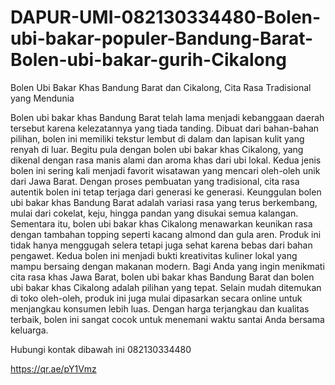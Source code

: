# DAPUR-UMI-082130334480-Bolen-ubi-bakar-populer-Bandung-Barat-Bolen-ubi-bakar-gurih-Cikalong

Bolen Ubi Bakar Khas Bandung Barat dan Cikalong, Cita Rasa Tradisional yang Mendunia

Bolen ubi bakar khas Bandung Barat telah lama menjadi kebanggaan daerah tersebut karena kelezatannya yang tiada tanding. Dibuat dari bahan-bahan pilihan, bolen ini memiliki tekstur lembut di dalam dan lapisan kulit yang renyah di luar. Begitu pula dengan bolen ubi bakar khas Cikalong, yang dikenal dengan rasa manis alami dan aroma khas dari ubi lokal. Kedua jenis bolen ini sering kali menjadi favorit wisatawan yang mencari oleh-oleh unik dari Jawa Barat. Dengan proses pembuatan yang tradisional, cita rasa autentik bolen ini tetap terjaga dari generasi ke generasi.
Keunggulan bolen ubi bakar khas Bandung Barat adalah variasi rasa yang terus berkembang, mulai dari cokelat, keju, hingga pandan yang disukai semua kalangan. Sementara itu, bolen ubi bakar khas Cikalong menawarkan keunikan rasa dengan tambahan topping seperti kacang almond dan gula aren. Produk ini tidak hanya menggugah selera tetapi juga sehat karena bebas dari bahan pengawet. Kedua bolen ini menjadi bukti kreativitas kuliner lokal yang mampu bersaing dengan makanan modern.
Bagi Anda yang ingin menikmati cita rasa khas Jawa Barat, bolen ubi bakar khas Bandung Barat dan bolen ubi bakar khas Cikalong adalah pilihan yang tepat. Selain mudah ditemukan di toko oleh-oleh, produk ini juga mulai dipasarkan secara online untuk menjangkau konsumen lebih luas. Dengan harga terjangkau dan kualitas terbaik, bolen ini sangat cocok untuk menemani waktu santai Anda bersama keluarga.

Hubungi kontak dibawah ini 
082130334480

https://qr.ae/pY1Vmz
